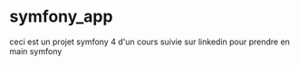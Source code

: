 # symfony_app
ceci est un projet symfony 4 d'un cours suivie sur linkedin pour prendre en main symfony
